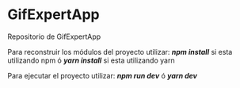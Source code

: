 # GifExpertApp

Repositorio de GifExpertApp

Para reconstruir los módulos del proyecto utilizar: 
***npm install*** si esta utilizando npm ó ***yarn install*** si esta utilizando yarn

Para ejecutar el proyecto utilizar:
***npm run dev*** ó ***yarn dev***
